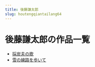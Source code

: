 ```yaml
---
title: 後藤謙太郎
slug: houtengqiantailang64
---
```


# 後藤謙太郎の作品一覧

- [採炭夫の歌](caitanfunoge4d)
- [雪の線路を歩いて](xuenoxianluwobuitec3)
